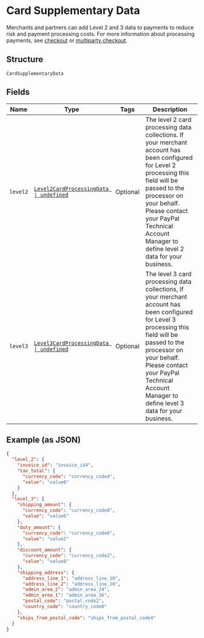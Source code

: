 
# Card Supplementary Data

Merchants and partners can add Level 2 and 3 data to payments to reduce risk and payment processing costs. For more information about processing payments, see <a href="https://developer.paypal.com/docs/checkout/advanced/processing/">checkout</a> or <a href="https://developer.paypal.com/docs/multiparty/checkout/advanced/processing/">multiparty checkout</a>.

## Structure

`CardSupplementaryData`

## Fields

| Name | Type | Tags | Description |
|  --- | --- | --- | --- |
| `level2` | [`Level2CardProcessingData \| undefined`](../../doc/models/level-2-card-processing-data.md) | Optional | The level 2 card processing data collections. If your merchant account has been configured for Level 2 processing this field will be passed to the processor on your behalf. Please contact your PayPal Technical Account Manager to define level 2 data for your business. |
| `level3` | [`Level3CardProcessingData \| undefined`](../../doc/models/level-3-card-processing-data.md) | Optional | The level 3 card processing data collections, If your merchant account has been configured for Level 3 processing this field will be passed to the processor on your behalf. Please contact your PayPal Technical Account Manager to define level 3 data for your business. |

## Example (as JSON)

```json
{
  "level_2": {
    "invoice_id": "invoice_id4",
    "tax_total": {
      "currency_code": "currency_code4",
      "value": "value0"
    }
  },
  "level_3": {
    "shipping_amount": {
      "currency_code": "currency_code0",
      "value": "value6"
    },
    "duty_amount": {
      "currency_code": "currency_code6",
      "value": "value2"
    },
    "discount_amount": {
      "currency_code": "currency_code2",
      "value": "value8"
    },
    "shipping_address": {
      "address_line_1": "address_line_10",
      "address_line_2": "address_line_20",
      "admin_area_2": "admin_area_24",
      "admin_area_1": "admin_area_16",
      "postal_code": "postal_code2",
      "country_code": "country_code0"
    },
    "ships_from_postal_code": "ships_from_postal_code4"
  }
}
```

